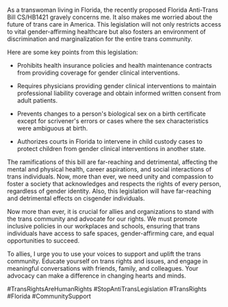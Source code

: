 As a transwoman living in Florida, the recently proposed Florida Anti-Trans Bill CS/HB1421 gravely concerns me. It also makes me worried about the future of trans care in America. This legislation will not only restricts access to vital gender-affirming healthcare but also fosters an environment of discrimination and marginalization for the entire trans community.

Here are some key points from this legislation: 

- Prohibits health insurance policies and health maintenance contracts from providing coverage for gender clinical interventions.

- Requires physicians providing gender clinical interventions to maintain professional liability coverage and obtain informed written consent from adult patients.

- Prevents changes to a person's biological sex on a birth certificate except for scrivener's errors or cases where the sex characteristics were ambiguous at birth.

- Authorizes courts in Florida to intervene in child custody cases to protect children from gender clinical interventions in another state.

The ramifications of this bill are far-reaching and detrimental, affecting the mental and physical health, career aspirations, and social interactions of trans individuals. Now, more than ever, we need unity and compassion to foster a society that acknowledges and respects the rights of every person, regardless of gender identity. Also, this legislation will have far-reaching and detrimental effects on cisgender individuals. 

Now more than ever, it is crucial for allies and organizations to stand with the trans community and advocate for our rights. We must promote inclusive policies in our workplaces and schools, ensuring that trans individuals have access to safe spaces, gender-affirming care, and equal opportunities to succeed.

To allies, I urge you to use your voices to support and uplift the trans community. Educate yourself on trans rights and issues, and engage in meaningful conversations with friends, family, and colleagues. Your advocacy can make a difference in changing hearts and minds.

#TransRightsAreHumanRights #StopAntiTransLegislation #TransRights #Florida #CommunitySupport